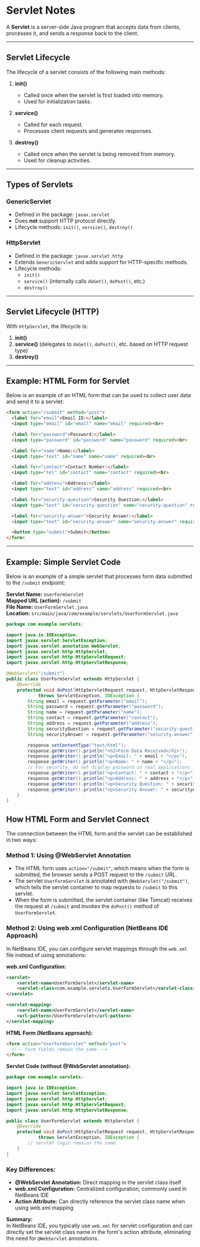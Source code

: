 # Servlet Notes

A **Servlet** is a server-side Java program that accepts data from clients, processes it, and sends a response back to the client.

---

## Servlet Lifecycle

The lifecycle of a servlet consists of the following main methods:

1. **init()**
    - Called once when the servlet is first loaded into memory.
    - Used for initialization tasks.

2. **service()**
    - Called for each request.
    - Processes client requests and generates responses.

3. **destroy()**
    - Called once when the servlet is being removed from memory.
    - Used for cleanup activities.

---

## Types of Servlets

### GenericServlet

- Defined in the package: `javax.servlet`
- Does **not** support HTTP protocol directly.
- Lifecycle methods: `init()`, `service()`, `destroy()`

### HttpServlet

- Defined in the package: `javax.servlet.http`
- Extends `GenericServlet` and adds support for HTTP-specific methods.
- Lifecycle methods:
    - `init()`
    - `service()` (internally calls `doGet()`, `doPost()`, etc.)
    - `destroy()`

---

## Servlet Lifecycle (HTTP)

With `HttpServlet`, the lifecycle is:

1. **init()**
2. **service()** (delegates to `doGet()`, `doPost()`, etc. based on HTTP request type)
3. **destroy()**

---

## Example: HTML Form for Servlet

Below is an example of an HTML form that can be used to collect user data and send it to a servlet:

```html
<form action="/submit" method="post">
  <label for="email">Email ID:</label>
  <input type="email" id="email" name="email" required><br>

  <label for="password">Password:</label>
  <input type="password" id="password" name="password" required><br>

  <label for="name">Name:</label>
  <input type="text" id="name" name="name" required><br>

  <label for="contact">Contact Number:</label>
  <input type="tel" id="contact" name="contact" required><br>

  <label for="address">Address:</label>
  <input type="text" id="address" name="address" required><br>

  <label for="security-question">Security Question:</label>
  <input type="text" id="security-question" name="security-question" required><br>

  <label for="security-answer">Security Answer:</label>
  <input type="text" id="security-answer" name="security-answer" required><br>

  <button type="submit">Submit</button>
</form>
```

---

## Example: Simple Servlet Code

Below is an example of a simple servlet that processes form data submitted to the `/submit` endpoint:

**Servlet Name:** `UserFormServlet`  
**Mapped URL (action):** `/submit`  
**File Name:** `UserFormServlet.java`  
**Location:** `src/main/java/com/example/servlets/UserFormServlet.java`

```java
package com.example.servlets;

import java.io.IOException;
import javax.servlet.ServletException;
import javax.servlet.annotation.WebServlet;
import javax.servlet.http.HttpServlet;
import javax.servlet.http.HttpServletRequest;
import javax.servlet.http.HttpServletResponse;

@WebServlet("/submit")
public class UserFormServlet extends HttpServlet {
    @Override
    protected void doPost(HttpServletRequest request, HttpServletResponse response)
            throws ServletException, IOException {
        String email = request.getParameter("email");
        String password = request.getParameter("password");
        String name = request.getParameter("name");
        String contact = request.getParameter("contact");
        String address = request.getParameter("address");
        String securityQuestion = request.getParameter("security-question");
        String securityAnswer = request.getParameter("security-answer");

        response.setContentType("text/html");
        response.getWriter().println("<h2>Form Data Received</h2>");
        response.getWriter().println("<p>Email: " + email + "</p>");
        response.getWriter().println("<p>Name: " + name + "</p>");
        // For security, do not display password in real applications
        response.getWriter().println("<p>Contact: " + contact + "</p>");
        response.getWriter().println("<p>Address: " + address + "</p>");
        response.getWriter().println("<p>Security Question: " + securityQuestion + "</p>");
        response.getWriter().println("<p>Security Answer: " + securityAnswer + "</p>");
    }
}
```

## How HTML Form and Servlet Connect

The connection between the HTML form and the servlet can be established in two ways:

### Method 1: Using @WebServlet Annotation

- The HTML form uses `action="/submit"`, which means when the form is submitted, the browser sends a POST request to the `/submit` URL.
- The servlet `UserFormServlet` is annotated with `@WebServlet("/submit")`, which tells the servlet container to map requests to `/submit` to this servlet.
- When the form is submitted, the servlet container (like Tomcat) receives the request at `/submit` and invokes the `doPost()` method of `UserFormServlet`.

### Method 2: Using web.xml Configuration (NetBeans IDE Approach)

In NetBeans IDE, you can configure servlet mappings through the `web.xml` file instead of using annotations:

**web.xml Configuration:**
```xml
<servlet>
    <servlet-name>UserFormServlet</servlet-name>
    <servlet-class>com.example.servlets.UserFormServlet</servlet-class>
</servlet>

<servlet-mapping>
    <servlet-name>UserFormServlet</servlet-name>
    <url-pattern>/UserFormServlet</url-pattern>
</servlet-mapping>
```

**HTML Form (NetBeans approach):**
```html
<form action="UserFormServlet" method="post">
  <!-- form fields remain the same -->
</form>
```

**Servlet Code (without @WebServlet annotation):**
```java
package com.example.servlets;

import java.io.IOException;
import javax.servlet.ServletException;
import javax.servlet.http.HttpServlet;
import javax.servlet.http.HttpServletRequest;
import javax.servlet.http.HttpServletResponse;

public class UserFormServlet extends HttpServlet {
    @Override
    protected void doPost(HttpServletRequest request, HttpServletResponse response)
            throws ServletException, IOException {
        // servlet logic remains the same
    }
}
```

### Key Differences:

- **@WebServlet Annotation:** Direct mapping in the servlet class itself
- **web.xml Configuration:** Centralized configuration, commonly used in NetBeans IDE
- **Action Attribute:** Can directly reference the servlet class name when using web.xml mapping

**Summary:**  
In NetBeans IDE, you typically use `web.xml` for servlet configuration and can directly set the servlet class name in the form's action attribute, eliminating the need for `@WebServlet` annotations.

